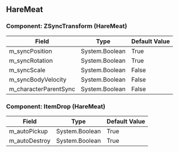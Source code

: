 ## HareMeat

### Component: ZSyncTransform (HareMeat)

|Field|Type|Default Value|
|---|---|---|
|m_syncPosition|System.Boolean|True|
|m_syncRotation|System.Boolean|True|
|m_syncScale|System.Boolean|False|
|m_syncBodyVelocity|System.Boolean|False|
|m_characterParentSync|System.Boolean|False|

### Component: ItemDrop (HareMeat)

|Field|Type|Default Value|
|---|---|---|
|m_autoPickup|System.Boolean|True|
|m_autoDestroy|System.Boolean|True|

